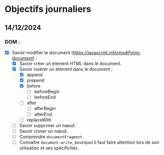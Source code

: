 # Objectifs journaliers

## 14/12/2024

### DOM :

- [x] Savoir modifier le document (https://javascript.info/modifying-document) :
  - [x] Savoir créer un élément HTML dans le document.
  - [x] Savoir insérer un élément dans le document :
    - [x] append
    - [x] prepend
    - [x] before
      - [ ] beforeBegin
      - [ ] beforeEnd
    - [ ] after
      - [ ] afterBegin
      - [ ] afterEnd
    - [ ] replaceWith
  - [ ] Savoir supprimer un nœud.
  - [ ] Savoir cloner un nœud.
  - [ ] Comprendre `documentFragment`.
  - [ ] Connaitre `document.write`, pourquoi il faut faire attention lors de son utilisation et ses spécificités.

